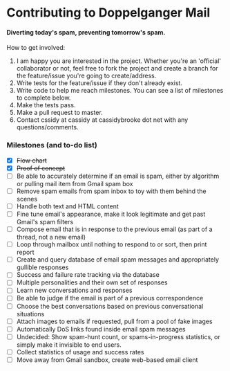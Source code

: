 # Contributing to Doppelganger Mail
#### Diverting today's spam, preventing tomorrow's spam.

How to get involved:

1. I am happy you are interested in the project. Whether you're an 'official' collaborator or not, feel free to fork the project and create a branch for the feature/issue you're going to create/address.
2. Write tests for the feature/issue if they don't already exist. 
3. Write code to help me reach milestones. You can see a list of milestones to complete below.
4. Make the tests pass.
5. Make a pull request to master.
6. Contact cssidy at cassidy at cassidybrooke dot net with any questions/comments.


### Milestones (and to-do list)

- [x] ~~Flow chart~~
- [x] ~~Proof of concept~~
- [ ] Be able to accurately determine if an email is spam, either by algorithm or pulling mail item from Gmail spam box
- [ ] Remove spam emails from spam inbox to toy with them behind the scenes
- [ ] Handle both text and HTML content
- [ ] Fine tune email's appearance, make it look legitimate and get past Gmail's spam filters
- [ ] Compose email that is in response to the previous email (as part of a thread, not a new email)
- [ ] Loop through mailbox until nothing to respond to or sort, then print report
- [ ] Create and query database of email spam messages and appropriately gullible responses
- [ ] Success and failure rate tracking via the database
- [ ] Multiple personalities and their own set of responses
- [ ] Learn new conversations and responses
- [ ] Be able to judge if the email is part of a previous correspondence
- [ ] Choose the best conversations based on previous conversational situations
- [ ] Attach images to emails if requested, pull from a pool of fake images
- [ ] Automatically DoS links found inside email spam messages
- [ ] Undecided: Show spam-hunt count, or spams-in-progress statistics, or simply make it invisible to end users.
- [ ] Collect statistics of usage and success rates
- [ ] Move away from Gmail sandbox, create web-based email client
